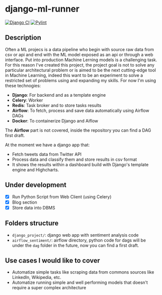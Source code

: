 # django-ml-runner

[![Django CI](https://github.com/davidepiu14/django-airflow-sentiment/actions/workflows/django.yml/badge.svg)](https://github.com/davidepiu14/django-airflow-sentiment/actions/workflows/django.yml) [![Pylint](https://github.com/davidepiu14/django-airflow-sentiment/actions/workflows/pylint.yml/badge.svg)](https://github.com/davidepiu14/django-airflow-sentiment/actions/workflows/pylint.yml)

## Description
Often a ML projecs is a data pipeline who begin with source raw data from csv or api and end with the ML model exposed as an api or through a web interface. Put into production Machine Lerning models is a challenging task. For this reason I've created this project, the project goal is not to solve any particular architectural problem or is aimed to be the next cutting-edge tool in Machine Learning, indeed this want to be an experiment to solve a restricted set of problems using and expanding my skills. For now I'm using these technogies:
- **Django**: For backend and as a template engine
- **Celery**: Worker
- **Redis**: Task broker and to store tasks results
- **Airflow**: To fetch, process and save data automatically using Airflow DAGs
- **Docker**: To containerize Django and Aiflow

The **Airflow** part is not covered, inside the repository you can find a DAG first draft. 

At the moment we have a django app that:
- Fetch tweets data from Twitter API
- Process data and classify them and store results in csv format
- It shows the results within a dashboard build with Django's template engine and Highcharts.

## Under development
- [X] Run Python Script from Web Client (using Celery)
- [X] Blog section
- [X] Store data into DBMS

## Folders structure
- ``django_project/``: django web app with sentiment analysis code
- ``airflow_sentiment/``: airflow directory, python code for dags will be under the ``dag`` folder in the future, now you can find a first draft.

## Use cases I would like to cover
- Automatize simple tasks like scraping data from commons sources like LinkedIn, Wikipedia, etc.
- Automatize running simple and well performing models that doesn't require a super complex architecture

